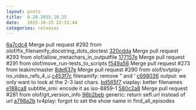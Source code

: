 ```yaml
---
layout: posts
title:  0.20.2015.10.25
date:   2015-10-25 22:51:44
categories: releases
---
```


[6a7cdc4](https://github.com/spaam/svtplay-dl/commit/6a7cdc4) Merge pull request #292 from olof/fix_filenamify_docstring_dots_doctest
[320cdda](https://github.com/spaam/svtplay-dl/commit/320cdda) Merge pull request #293 from olof/allow_metachars_in_outputfile
[177157e](https://github.com/spaam/svtplay-dl/commit/177157e) Merge pull request #291 from olof/move_run-tests_to_scripts
[f549a56](https://github.com/spaam/svtplay-dl/commit/f549a56) Merge pull request #273 from leakim/master
[8de637e](https://github.com/spaam/svtplay-dl/commit/8de637e) Merge pull request #290 from olof/svtplay-no_video_refs_4_u
[c453f7c](https://github.com/spaam/svtplay-dl/commit/c453f7c) filenamify: remove “ and ‘
[c698036](https://github.com/spaam/svtplay-dl/commit/c698036) output: we only want to look at the 2-3 last chars.
[bd565f7](https://github.com/spaam/svtplay-dl/commit/bd565f7) viaplay: better filenames
[e188ca8](https://github.com/spaam/svtplay-dl/commit/e188ca8) subtitle_smi: encode it as iso-8859-1
[580c2a8](https://github.com/spaam/svtplay-dl/commit/580c2a8) Merge pull request #281 from olof/git_version_info
[96b2beb](https://github.com/spaam/svtplay-dl/commit/96b2beb) generic: return sefl.url instead of url
[a798a2b](https://github.com/spaam/svtplay-dl/commit/a798a2b) tv4play: forgot to set the show name in find_all_episodes
